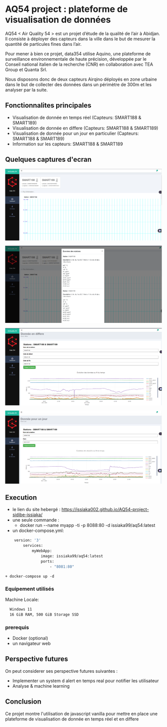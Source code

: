 # AQ54 project : plateforme de visualisation de données 

AQ54 < Air Quality 54 > est un projet d’étude de la qualité de l’air à Abidjan. Il consiste à déployer des capteurs dans la ville dans le but de mesurer la quantité de particules fines dans l’air.

Pour mener à bien ce projet, data354 utilise Aquino, une plateforme de surveillance environnementale de haute précision, développée par le Conseil national italien de la recherche (CNR) en collaboration avec TEA Group et Quanta Srl.

Nous disposons donc de deux capteurs Airqino déployés  en zone urbaine dans le but de collecter des données dans un périmètre de 300m et les analyser par la suite.


## Fonctionnalites principales

- Visualisation de donnée en temps réel (Capteurs: SMART188 & SMART189)
- Visualisation de donnée en differe (Capteurs: SMART188 & SMART189)
- Visualisation de donnée pour un jour en particulier (Capteurs: SMART188 & SMART189)
- Information sur les capteurs: SMART188 & SMART189


## Quelques captures d'ecran

![Dashbaord & visualisation temps réel](docs/acceuil.png)

![Dashbaord & detail capteur](docs/detail.png)

![Visualisation en differe ](docs/differe.png)

![Visualisation un jour](docs/unJour.png)



## Execution

- le lien du site hebergé : https://issiaka002.github.io/AQ54-project-sidibe-issiaka/
- une seule commande : 
    + docker run --name myapp -ti -p 8088:80 -d issiaka99/aq54:latest
- un docker-compose.yml:
```bash
    version: '3'
		services:
  			myWebApp:
    			image: issiaka99/aq54:latest
    			ports:
      				- "8081:80"
```
	+ docker-compose up -d

### Equipement utilisés

Machine Locale:

```bash
  Windows 11
  16 GiB RAM, 500 GiB Storage SSD
```

### prerequis

- Docker (optional)
- un navigateur web 

## Perspective futures

On peut considerer ses perspective futures suivantes :

- Implementer un system d alert en temps real pour notifier les utilisateur
- Analyse & machine learning

## Conclusion

Ce projet montre l'utilisation de javascript vanilla pour mettre en place une plateforme de visualisation de donnée en temps réel et en differe
